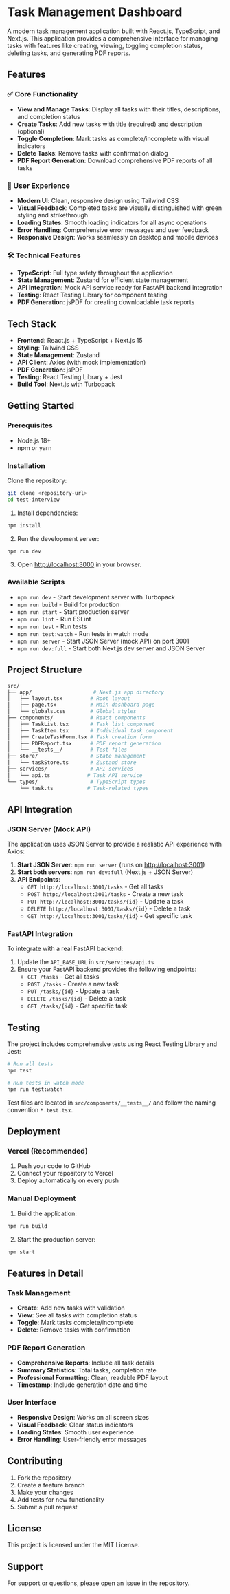 # Task Management Dashboard

A modern task management application built with React.js, TypeScript, and Next.js. This application provides a comprehensive interface for managing tasks with features like creating, viewing, toggling completion status, deleting tasks, and generating PDF reports.

## Features

### ✅ Core Functionality

- **View and Manage Tasks**: Display all tasks with their titles, descriptions, and completion status
- **Create Tasks**: Add new tasks with title (required) and description (optional)
- **Toggle Completion**: Mark tasks as complete/incomplete with visual indicators
- **Delete Tasks**: Remove tasks with confirmation dialog
- **PDF Report Generation**: Download comprehensive PDF reports of all tasks

### 🎨 User Experience

- **Modern UI**: Clean, responsive design using Tailwind CSS
- **Visual Feedback**: Completed tasks are visually distinguished with green styling and strikethrough
- **Loading States**: Smooth loading indicators for all async operations
- **Error Handling**: Comprehensive error messages and user feedback
- **Responsive Design**: Works seamlessly on desktop and mobile devices

### 🛠 Technical Features

- **TypeScript**: Full type safety throughout the application
- **State Management**: Zustand for efficient state management
- **API Integration**: Mock API service ready for FastAPI backend integration
- **Testing**: React Testing Library for component testing
- **PDF Generation**: jsPDF for creating downloadable task reports

## Tech Stack

- **Frontend**: React.js + TypeScript + Next.js 15
- **Styling**: Tailwind CSS
- **State Management**: Zustand
- **API Client**: Axios (with mock implementation)
- **PDF Generation**: jsPDF
- **Testing**: React Testing Library + Jest
- **Build Tool**: Next.js with Turbopack

## Getting Started

### Prerequisites

- Node.js 18+
- npm or yarn

### Installation

Clone the repository:

```bash
git clone <repository-url>
cd test-interview
```

1. Install dependencies:

```bash
npm install
```

2. Run the development server:

```bash
npm run dev
```

3. Open [http://localhost:3000](http://localhost:3000) in your browser.

### Available Scripts

- `npm run dev` - Start development server with Turbopack
- `npm run build` - Build for production
- `npm run start` - Start production server
- `npm run lint` - Run ESLint
- `npm run test` - Run tests
- `npm run test:watch` - Run tests in watch mode
- `npm run server` - Start JSON Server (mock API) on port 3001
- `npm run dev:full` - Start both Next.js dev server and JSON Server

## Project Structure

```bash
src/
├── app/                    # Next.js app directory
│   ├── layout.tsx         # Root layout
│   ├── page.tsx           # Main dashboard page
│   └── globals.css        # Global styles
├── components/            # React components
│   ├── TaskList.tsx       # Task list component
│   ├── TaskItem.tsx       # Individual task component
│   ├── CreateTaskForm.tsx # Task creation form
│   ├── PDFReport.tsx      # PDF report generation
│   └── __tests__/         # Test files
├── store/                 # State management
│   └── taskStore.ts       # Zustand store
├── services/              # API services
│   └── api.ts            # Task API service
└── types/                 # TypeScript types
    └── task.ts           # Task-related types
```

## API Integration

### JSON Server (Mock API)

The application uses JSON Server to provide a realistic API experience with Axios:

1. **Start JSON Server**: `npm run server` (runs on <http://localhost:3001>)
2. **Start both servers**: `npm run dev:full` (Next.js + JSON Server)
3. **API Endpoints**:
   - `GET http://localhost:3001/tasks` - Get all tasks
   - `POST http://localhost:3001/tasks` - Create a new task
   - `PUT http://localhost:3001/tasks/{id}` - Update a task
   - `DELETE http://localhost:3001/tasks/{id}` - Delete a task
   - `GET http://localhost:3001/tasks/{id}` - Get specific task

### FastAPI Integration

To integrate with a real FastAPI backend:

1. Update the `API_BASE_URL` in `src/services/api.ts`
2. Ensure your FastAPI backend provides the following endpoints:
   - `GET /tasks` - Get all tasks
   - `POST /tasks` - Create a new task
   - `PUT /tasks/{id}` - Update a task
   - `DELETE /tasks/{id}` - Delete a task
   - `GET /tasks/{id}` - Get specific task

## Testing

The project includes comprehensive tests using React Testing Library and Jest:

```bash
# Run all tests
npm test

# Run tests in watch mode
npm run test:watch
```

Test files are located in `src/components/__tests__/` and follow the naming convention `*.test.tsx`.

## Deployment

### Vercel (Recommended)

1. Push your code to GitHub
2. Connect your repository to Vercel
3. Deploy automatically on every push

### Manual Deployment

1. Build the application:

```bash
npm run build
```

2. Start the production server:

```bash
npm start
```

## Features in Detail

### Task Management

- **Create**: Add new tasks with validation
- **View**: See all tasks with completion status
- **Toggle**: Mark tasks complete/incomplete
- **Delete**: Remove tasks with confirmation

### PDF Report Generation

- **Comprehensive Reports**: Include all task details
- **Summary Statistics**: Total tasks, completion rate
- **Professional Formatting**: Clean, readable PDF layout
- **Timestamp**: Include generation date and time

### User Interface

- **Responsive Design**: Works on all screen sizes
- **Visual Feedback**: Clear status indicators
- **Loading States**: Smooth user experience
- **Error Handling**: User-friendly error messages

## Contributing

1. Fork the repository
2. Create a feature branch
3. Make your changes
4. Add tests for new functionality
5. Submit a pull request

## License

This project is licensed under the MIT License.

## Support

For support or questions, please open an issue in the repository.
